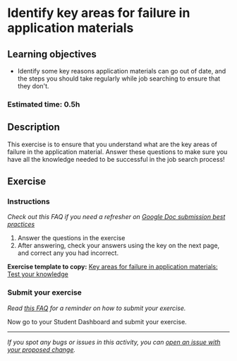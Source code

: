 # Identify key areas for failure in application materials

## Learning objectives

- Identify some key reasons application materials can go out of date, and the steps you should take regularly while job searching to ensure that they don't.

### **Estimated time**: 0.5h

## Description

This exercise is to ensure that you understand what are the key areas of failure in the application material. Answer these questions to make sure you have all the knowledge needed to be successful in the job search process!

## Exercise

### Instructions

*Check out this FAQ if you need a refresher on [Google Doc submission best practices](https://microverse.zendesk.com/hc/en-us/articles/360063156813)*

1. Answer the questions in the exercise 
2. After answering, check your answers using the key on the next page, and correct any you had incorrect. 

**Exercise template to copy:** [Key areas for failure in application materials: Test your knowledge](https://docs.google.com/document/d/1O7XlFyjCjUh3Y0nJJo7LSaJBJjPrTRVUCpGN0yeFMl8/edit)

### Submit your exercise

*Read [this FAQ](https://microverse.zendesk.com/hc/en-us/articles/360061344234) for a reminder on how to submit your exercise.* 

Now go to your Student Dashboard and submit your exercise.


------

_If you spot any bugs or issues in this activity, you can [open an issue with your proposed change](https://github.com/microverseinc/curriculum-transversal-skills/blob/main/git-github/articles/open_issue.md)._

